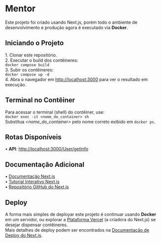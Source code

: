 <h1>Mentor</h1>
Este projeto foi criado usando Next.js, porém todo o ambiente de desenvolvimento e produção agora é executado via <strong>Docker</strong>.<br/>

<h2>Iniciando o Projeto</h2>
1. Clonar este repositório.<br/>
2. Executar o build dos contêineres:<br/>
   <code>docker compose build</code><br/>
3. Subir os contêineres:<br/>
   <code>docker compose up -d</code><br/>
4. Abra o navegador em <a href="http://localhost:3000">http://localhost:3000</a> para ver o resultado em execução.<br/>

<h2>Terminal no Contêiner</h2>
Para acessar o terminal (shell) do contêiner, use:<br/>
<code>docker exec -it &lt;nome_do_container&gt; sh</code><br/>
Substitua <em>&lt;nome_do_container&gt;</em> pelo nome correto exibido em <code>docker ps</code>.<br/>

<h2>Rotas Disponíveis</h2>
• <strong>API</strong>: <a href="http://localhost:3000/User/getInfo">http://localhost:3000/User/getInfo</a><br/>

<h2>Documentação Adicional</h2>
• <a href="https://nextjs.org/docs">Documentação Next.js</a><br/>
• <a href="https://nextjs.org/learn-pages-router">Tutorial Interativo Next.js</a><br/>
• <a href="https://github.com/vercel/next.js">Repositório GitHub do Next.js</a><br/>

<h2>Deploy</h2>
A forma mais simples de deployar este projeto é continuar usando <strong>Docker</strong> em um servidor, ou explorar a
<a href="https://vercel.com/new">Plataforma Vercel</a> (a criadora do Next.js) se desejar dispensar contêineres.<br/>
Mais detalhes de deploy podem ser encontrados na
<a href="https://nextjs.org/docs/pages/building-your-application/deploying">Documentação de Deploy do Next.js</a>.<br/>
